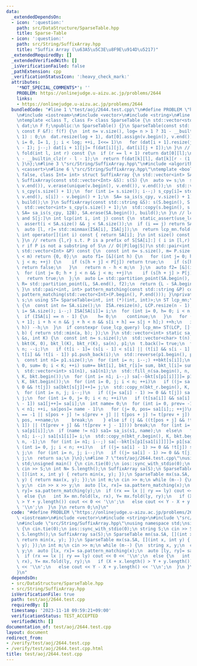 ```yaml
---
data:
  _extendedDependsOn:
  - icon: ':question:'
    path: src/DataStructure/SparseTable.hpp
    title: Sparse-Table
  - icon: ':question:'
    path: src/String/SuffixArray.hpp
    title: "Suffix Array (\u63A5\u5C3E\u8F9E\u914D\u5217)"
  _extendedRequiredBy: []
  _extendedVerifiedWith: []
  _isVerificationFailed: false
  _pathExtension: cpp
  _verificationStatusIcon: ':heavy_check_mark:'
  attributes:
    '*NOT_SPECIAL_COMMENTS*': ''
    PROBLEM: https://onlinejudge.u-aizu.ac.jp/problems/2644
    links:
    - https://onlinejudge.u-aizu.ac.jp/problems/2644
  bundledCode: "#line 1 \"test/aoj/2644.test.cpp\"\n#define PROBLEM \"https://onlinejudge.u-aizu.ac.jp/problems/2644\"\
    \n#include <iostream>\n#include <vector>\n#include <string>\n#line 3 \"src/DataStructure/SparseTable.hpp\"\
    \ntemplate <class T, class F> class SparseTable {\n std::vector<std::vector<T>>\
    \ dat;\n F f;\npublic:\n SparseTable() {}\n SparseTable(const std::vector<T> &v,\
    \ const F &f): f(f) {\n  int n= v.size(), log= n > 1 ? 31 - __builtin_clz(n -\
    \ 1) : 0;\n  dat.resize(log + 1), dat[0].assign(v.begin(), v.end());\n  for (int\
    \ i= 0, I= 1, j; i < log; ++i, I<<= 1)\n   for (dat[i + 1].resize(j= dat[i].size()\
    \ - I); j--;) dat[i + 1][j]= f(dat[i][j], dat[i][j + I]);\n }\n // [l, r)\n T\
    \ fold(int l, int r) const {\n  if (r == l + 1) return dat[0][l];\n  int k= 31\
    \ - __builtin_clz(r - l - 1);\n  return f(dat[k][l], dat[k][r - (1 << k)]);\n\
    \ }\n};\n#line 3 \"src/String/SuffixArray.hpp\"\n#include <algorithm>\n#include\
    \ <cassert>\n#line 6 \"src/String/SuffixArray.hpp\"\ntemplate <bool use_lcp_query=\
    \ false, class Int= int> struct SuffixArray {\n std::vector<int> SA, ISA, LCP;\n\
    \ SuffixArray(const std::vector<Int> &S): s(S) {\n  auto v= s;\n  sort(v.begin(),\
    \ v.end()), v.erase(unique(v.begin(), v.end()), v.end());\n  std::vector<int>\
    \ s_cpy(s.size() + 1);\n  for (int i= s.size(); i--;) s_cpy[i]= std::lower_bound(v.begin(),\
    \ v.end(), s[i]) - v.begin() + 1;\n  SA= sa_is(s_cpy, v.size() + 1), SA.erase(SA.begin()),\
    \ build();\n }\n SuffixArray(const std::string &S): s(S.begin(), S.end()) {\n\
    \  std::vector<int> s_cpy(s.size() + 1);\n  std::copy(s.begin(), s.end(), s_cpy.begin()),\
    \ SA= sa_is(s_cpy, 128), SA.erase(SA.begin()), build();\n }\n // lcp of S[i:]\
    \ and S[j:]\n int lcp(int i, int j) const {\n  static_assert(use_lcp_query);\n\
    \  assert(i < SA.size() && j < SA.size());\n  if (i == j) return SA.size() - i;\n\
    \  auto [l, r]= std::minmax(ISA[i], ISA[j]);\n  return lcp_mn.fold(l, r);\n }\n\
    \ int operator[](int i) const { return SA[i]; }\n int size() const { return SA.size();\
    \ }\n // return {l,r} s.t. P is a prefix of S[SA[i]:] ( i in [l,r) )\n // l ==\
    \ r if P is not a substring of S\n // O(|P|log|S|)\n std::pair<int, int> pattern_matching(const\
    \ std::vector<Int> &P) const {\n  const int n= s.size(), m= P.size();\n  if (n\
    \ < m) return {0, 0};\n  auto f1= [&](int h) {\n   for (int j= 0; h + j < n &&\
    \ j < m; ++j) {\n    if (s[h + j] < P[j]) return true;\n    if (s[h + j] > P[j])\
    \ return false;\n   }\n   return n - h < m;\n  };\n  auto f2= [&](int h) {\n \
    \  for (int j= 0; h + j < n && j < m; ++j)\n    if (s[h + j] > P[j]) return false;\n\
    \   return true;\n  };\n  auto L= std::partition_point(SA.begin(), SA.end(), f1),\
    \ R= std::partition_point(L, SA.end(), f2);\n  return {L - SA.begin(), R - SA.begin()};\n\
    \ }\n std::pair<int, int> pattern_matching(const std::string &P) const { return\
    \ pattern_matching(std::vector<Int>(P.begin(), P.end())); }\nprivate:\n std::vector<Int>\
    \ s;\n using ST= SparseTable<int, int (*)(int, int)>;\n ST lcp_mn;\n void build()\
    \ {\n  const int n= SA.size();\n  ISA.resize(n), LCP.resize(n - 1);\n  for (int\
    \ i= SA.size(); i--;) ISA[SA[i]]= i;\n  for (int i= 0, h= 0; i < n; ++i) {\n \
    \  if (ISA[i] == n - 1) {\n    h= 0;\n    continue;\n   }\n   for (int j= SA[ISA[i]\
    \ + 1]; i + h < n && j + h < n && s[i + h] == s[j + h];) ++h;\n   if ((LCP[ISA[i]]=\
    \ h)) --h;\n  }\n  if constexpr (use_lcp_query) lcp_mn= ST(LCP, [](int a, int\
    \ b) { return std::min(a, b); });\n }\n std::vector<int> static sa_is(const std::vector<int>\
    \ &s, int K) {\n  const int n= s.size();\n  std::vector<char> t(n);\n  std::vector<int>\
    \ bkt(K, 0), bkt_l(K), bkt_r(K), sa(n), p1;\n  t.back()= true;\n  for (int i=\
    \ n; --i;)\n   if (t[i - 1]= (s[i - 1] < s[i] || (t[i] && s[i - 1] == s[i]));\
    \ t[i] && !t[i - 1]) p1.push_back(i);\n  std::reverse(p1.begin(), p1.end());\n\
    \  const int n1= p1.size();\n  for (int i= n; i--;) ++bkt[s[i]];\n  for (int i=\
    \ 0, sum= 0; i < K; ++i) sum+= bkt[i], bkt_r[i]= sum, bkt_l[i]= sum - bkt[i];\n\
    \  std::vector<int> s1(n1), sa1(n1);\n  std::fill_n(sa.begin(), n, -1), std::copy_n(bkt_r.begin(),\
    \ K, bkt.begin());\n  for (int i= n1; i--;) sa[--bkt[s[p1[i]]]]= p1[i];\n  std::copy_n(bkt_l.begin(),\
    \ K, bkt.begin());\n  for (int i= 0, j; i < n; ++i)\n   if ((j= sa[i] - 1) >=\
    \ 0 && !t[j]) sa[bkt[s[j]]++]= j;\n  std::copy_n(bkt_r.begin(), K, bkt.begin());\n\
    \  for (int i= n, j; i--;)\n   if ((j= sa[i] - 1) >= 0 && t[j]) sa[--bkt[s[j]]]=\
    \ j;\n  for (int i= 0, j= 0; i < n; ++i)\n   if (t[sa[i]] && sa[i] > 0 && !t[sa[i]\
    \ - 1]) sa1[j++]= sa[i];\n  int name= 0;\n  for (int i= 0, prev= -1, j, pos; i\
    \ < n1; ++i, sa[pos]= name - 1)\n   for (j= 0, pos= sa1[i];; ++j)\n    if (prev\
    \ == -1 || s[pos + j] != s[prev + j] || t[pos + j] != t[prev + j]) {\n     prev=\
    \ pos, ++name;\n     break;\n    } else if (j && ((t[pos + j] && !t[pos + j -\
    \ 1]) || (t[prev + j] && !t[prev + j - 1]))) break;\n  for (int i= n1; i--;) s1[i]=\
    \ sa[p1[i]];\n  if (name != n1) sa1= sa_is(s1, name);\n  else\n   for (int i=\
    \ n1; i--;) sa1[s1[i]]= i;\n  std::copy_n(bkt_r.begin(), K, bkt.begin()), std::fill_n(sa.begin(),\
    \ n, -1);\n  for (int i= n1; i--;) sa[--bkt[s[p1[sa1[i]]]]]= p1[sa1[i]];\n  for\
    \ (int i= 0, j; i < n; ++i)\n   if ((j= sa[i] - 1) >= 0 && !t[j]) sa[bkt_l[s[j]]++]=\
    \ j;\n  for (int i= n, j; i--;)\n   if ((j= sa[i] - 1) >= 0 && t[j]) sa[--bkt_r[s[j]]]=\
    \ j;\n  return sa;\n }\n};\n#line 7 \"test/aoj/2644.test.cpp\"\nusing namespace\
    \ std;\nsigned main() {\n cin.tie(0);\n ios::sync_with_stdio(0);\n string S;\n\
    \ cin >> S;\n int N= S.length();\n SuffixArray sa(S);\n SparseTable mn(sa.SA,\
    \ [](int x, int y) { return min(x, y); });\n SparseTable mx(sa.SA, [](int x, int\
    \ y) { return max(x, y); });\n int m;\n cin >> m;\n while (m--) {\n  string x,\
    \ y;\n  cin >> x >> y;\n  auto [lx, rx]= sa.pattern_matching(x);\n  auto [ly,\
    \ ry]= sa.pattern_matching(y);\n  if (rx == lx || ry == ly) cout << 0 << '\\n';\n\
    \  else {\n   int X= mn.fold(lx, rx), Y= mx.fold(ly, ry);\n   if (X + x.length()\
    \ > Y + y.length()) cout << 0 << '\\n';\n   else cout << Y - X + y.length() <<\
    \ '\\n';\n  }\n }\n return 0;\n}\n"
  code: "#define PROBLEM \"https://onlinejudge.u-aizu.ac.jp/problems/2644\"\n#include\
    \ <iostream>\n#include <vector>\n#include <string>\n#include \"src/DataStructure/SparseTable.hpp\"\
    \n#include \"src/String/SuffixArray.hpp\"\nusing namespace std;\nsigned main()\
    \ {\n cin.tie(0);\n ios::sync_with_stdio(0);\n string S;\n cin >> S;\n int N=\
    \ S.length();\n SuffixArray sa(S);\n SparseTable mn(sa.SA, [](int x, int y) {\
    \ return min(x, y); });\n SparseTable mx(sa.SA, [](int x, int y) { return max(x,\
    \ y); });\n int m;\n cin >> m;\n while (m--) {\n  string x, y;\n  cin >> x >>\
    \ y;\n  auto [lx, rx]= sa.pattern_matching(x);\n  auto [ly, ry]= sa.pattern_matching(y);\n\
    \  if (rx == lx || ry == ly) cout << 0 << '\\n';\n  else {\n   int X= mn.fold(lx,\
    \ rx), Y= mx.fold(ly, ry);\n   if (X + x.length() > Y + y.length()) cout << 0\
    \ << '\\n';\n   else cout << Y - X + y.length() << '\\n';\n  }\n }\n return 0;\n\
    }\n"
  dependsOn:
  - src/DataStructure/SparseTable.hpp
  - src/String/SuffixArray.hpp
  isVerificationFile: true
  path: test/aoj/2644.test.cpp
  requiredBy: []
  timestamp: '2023-11-18 09:59:21+09:00'
  verificationStatus: TEST_ACCEPTED
  verifiedWith: []
documentation_of: test/aoj/2644.test.cpp
layout: document
redirect_from:
- /verify/test/aoj/2644.test.cpp
- /verify/test/aoj/2644.test.cpp.html
title: test/aoj/2644.test.cpp
---
```

